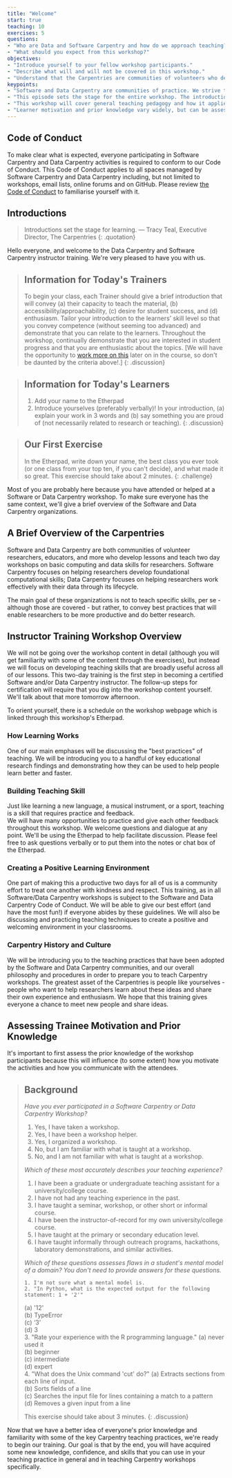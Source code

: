 ```yaml
---
title: "Welcome"
start: true
teaching: 10
exercises: 5
questions:
- "Who are Data and Software Carpentry and how do we approach teaching?"
- "What should you expect from this workshop?"
objectives:
- "Introduce yourself to your fellow workshop participants."
- "Describe what will and will not be covered in this workshop."
- "Understand that the Carpentries are communities of volunteers who develop lessons and teach workshops on basic computing and data skills for researchers."
keypoints:
- "Software and Data Carpentry are communities of practice. We strive to provide a welcoming environment for all learners and take our Code of Conduct seriously."
- "This episode sets the stage for the entire workshop. The introductions and exercises help everyone begin to develop a relationship and trust."
- "This workshop will cover general teaching pedagogy and how it applies specifically to Software and Data Carpentry."
- "Learner motivation and prior knowledge vary widely, but can be assessed with a quick multiple choice question."
---
```


## Code of Conduct

To make clear what is expected, everyone participating in Software Carpentry and Data Carpentry activities is required
to conform to our Code of Conduct. This Code of Conduct applies to all spaces managed by Software Carpentry
and Data Carpentry including, but not limited to workshops, email lists, online forums and on GitHub. Please review
[the Code of Conduct](https://software-carpentry.org/conduct/) to familiarise yourself with it.

## Introductions

> Introductions set the stage for learning.
> — Tracy Teal, Executive Director, The Carpentries
{: .quotation}

Hello everyone, and welcome to the Data Carpentry and Software Carpentry
instructor training.  We're very pleased to have you with us.

> ## Information for Today's Trainers
>
> To begin your class, each Trainer should give a brief introduction that will convey (a) their capacity to teach the material, (b) accessibility/approachability, (c) desire for student success, and (d) enthusiasm. Tailor your introduction to the learners’ skill level so that you convey competence (without seeming too advanced) and demonstrate that you can relate to the learners. Throughout the workshop, continually demonstrate that you are interested in student progress and that you are enthusiastic about the topics. [We will have the opportunity to [work more on this](http://carpentries.github.io/instructor-training/19-introductions/index.html) later on in the course, so don't be daunted by the criteria above!.]
{: .discussion}

> ## Information for Today's Learners
>
> 1. Add your name to the Etherpad
> 1. Introduce yourselves (preferably verbally)! In your introduction, (a) explain your work in 3 words and (b) say something you are proud of (not necessarily related to research or teaching).
{: .discussion}

> ## Our First Exercise
>
> In the Etherpad, write down your name, the best class you ever
> took (or one class from your top ten, if you can't decide), and
> what made it so great.
> This exercise should take about 2 minutes.
{: .challenge}

Most of you are probably here because you have attended or helped at
a Software or Data Carpentry workshop.  To make sure everyone has the
same context, we'll give a brief overview of the Software and Data
Carpentry organizations.

## A Brief Overview of the Carpentries

Software and Data Carpentry are
both communities of volunteer researchers, educators, and more who develop
lessons and teach two day workshops on basic computing and data skills for
researchers.  Software Carpentry focuses on helping researchers develop foundational 
computational skills; Data Carpentry focuses on helping
researchers work effectively with their data through its lifecycle.

The main goal of these organizations is not to teach specific skills, per se - although those
are covered - but rather, to convey best practices that will enable
researchers to be more productive and do better research.


## Instructor Training Workshop Overview

We will not be going
over the workshop content in detail (although you will get familiarity with
some of the content through the exercises), but instead we will
focus on developing teaching skills that are broadly
useful across all of our lessons. This two-day training is the first step in becoming a certified
Software and/or Data Carpentry instructor.
The follow-up steps for certification will require that you dig into the workshop content yourself. We'll talk about that more tomorrow afternoon.

To orient yourself, there is a schedule on the workshop webpage which is linked through this workshop's Etherpad.

### How Learning Works

One of our main emphases will be discussing the "best practices" of teaching. We
will be introducing you to a handful of key educational research
findings and demonstrating how they can be used to help people learn better and faster.

### Building Teaching Skill

Just like learning a new language, a musical instrument, 
or a sport, teaching is a skill that requires practice and feedback.  
We will have many opportunities to practice and give each other feedback throughout this workshop.
We welcome questions and dialogue
at any point. We'll be using the Etherpad to help facilitate discussion. 
Please feel free to ask questions verbally or to put them into the notes or chat box 
of the Etherpad.

### Creating a Positive Learning Environment

One part of making this a productive two days for all of us is a
community effort to treat one another with kindness and respect.  This
training, as in all Software/Data Carpentry workshops is subject to
the Software and Data Carpentry Code of Conduct.  We will be able to
give our best effort (and have the most fun!) if everyone abides by these guidelines. 
We will also be discussing and practicing teaching techniques to create a positive and 
welcoming environment in your classrooms.

### Carpentry History and Culture

We will be introducing you to the teaching practices that have been
adopted by the Software and Data Carpentry communities, and our
overall philosophy and procedures in order
to prepare you to teach Carpentry workshops.
The greatest asset of the Carpentries is people like
yourselves - people who want to help researchers learn about these ideas
and share their own experience and enthusiasm.  We hope that this training
gives everyone a chance to meet new people and share ideas.

## Assessing Trainee Motivation and Prior Knowledge

It's important to first assess the prior knowledge of the workshop
participants because this will influence (to some extent) how you
motivate the activities and how you communicate with the attendees.

> ## Background
>
> *Have you ever participated in a Software Carpentry or Data Carpentry Workshop?*
>
> 1.  Yes, I have taken a workshop.
> 2.  Yes, I have been a workshop helper.
> 3.  Yes, I organized a workshop.
> 4.  No, but I am familiar with what is taught at a workshop.
> 5.  No, and I am not familiar with what is taught at a workshop.
>
> *Which of these most accurately describes your teaching experience?*
>
> 1.  I have been a graduate or undergraduate teaching assistant for a university/college course.
> 2.  I have not had any teaching experience in the past.
> 3.  I have taught a seminar, workshop, or other short or informal course.
> 4.  I have been the instructor-of-record for my own university/college course.
> 5.  I have taught at the primary or secondary education level.
> 6.  I have taught informally through outreach programs, hackathons, laboratory demonstrations, and similar activities.
>
> *Which of these questions assesses flaws in a student's mental model of a domain? You don't need to provide answers for these questions.*
>
>     1. I'm not sure what a mental model is.
>     2. "In Python, what is the expected output for the following statement: 1 + '2'"
> 	(a) '12'  
> 	(b) TypeError  
> 	(c) ‘3’  
> 	(d) 3  
>     3. "Rate your experience with the R programming language."
> 	(a) never used it  
> 	(b) beginner  
> 	(c) intermediate  
> 	(d) expert  
>     4. "What does the Unix command 'cut' do?"
> 	(a) Extracts sections from each line of input.  
> 	(b) Sorts fields of a line  
> 	(c) Searches the input file for lines containing a match to a pattern  
> 	(d) Removes a given input from a line  
>
> This exercise should take about 3 minutes.
{: .discussion}

Now that we have a better idea of everyone's prior knowledge and
familiarity with some of the key Carpentry teaching practices, we're
ready to begin our training. Our goal is that by the end, you will
have acquired some new knowledge, confidence, and skills that you can
use in your teaching practice in general and in teaching Carpentry
workshops specifically.
